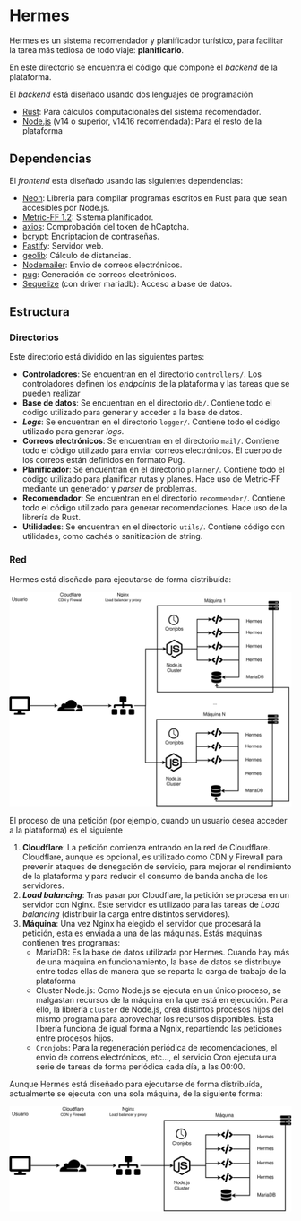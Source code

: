 # Hermes

Hermes es un sistema recomendador y planificador turístico, para facilitar la tarea más tediosa de todo viaje: **planificarlo**.

En este directorio se encuentra el código que compone el _backend_ de la plataforma.

El _backend_ está diseñado usando dos lenguajes de programación

- [Rust](https://www.rust-lang.org/): Para cálculos computacionales del sistema recomendador.
- [Node.js](https://nodejs.org/en/) (v14 o superior, v14.16 recomendada): Para el resto de la plataforma

## Dependencias

El _frontend_ esta diseñado usando las siguientes dependencias:

- [Neon](https://neon-bindings.com/): Libreria para compilar programas escritos en Rust para que sean accesibles por Node.js.
- [Metric-FF 1.2](https://fai.cs.uni-saarland.de/hoffmann/metric-ff.html): Sistema planificador.
- [axios](https://www.npmjs.com/package/axios): Comprobación del token de hCaptcha.
- [bcrypt](https://www.npmjs.com/package/bcrypt): Encriptacion de contraseñas.
- [Fastify](https://www.fastify.io/): Servidor web.
- [geolib](https://www.npmjs.com/package/geolib): Cálculo de distancias.
- [Nodemailer](https://nodemailer.com/about/): Envio de correos electrónicos.
- [pug](https://www.npmjs.com/package/pug): Generación de correos electrónicos.
- [Sequelize](https://sequelize.org/) (con driver mariadb): Acceso a base de datos.

## Estructura

### Directorios

Este directorio está dividido en las siguientes partes:

- **Controladores**: Se encuentran en el directorio `controllers/`. Los controladores definen los _endpoints_ de la plataforma y las tareas que se pueden realizar
- **Base de datos**: Se encuentran en el directorio `db/`. Contiene todo el código utilizado para generar y acceder a la base de datos.
- ***Logs***: Se encuentran en el directorio `logger/`. Contiene todo el código utilizado para generar _logs_.
- **Correos electrónicos**: Se encuentran en el directorio `mail/`. Contiene todo el código utilizado para enviar correos electrónicos. El cuerpo de los correos están definidos en formato Pug.
- **Planificador**: Se encuentran en el directorio `planner/`. Contiene todo el código utilizado para planificar rutas y planes. Hace uso de Metric-FF mediante un generador y _parser_ de problemas.
- **Recomendador**: Se encuentran en el directorio `recommender/`. Contiene todo el código utilizado para generar recomendaciones. Hace uso de la librería de Rust.
- **Utilidades**: Se encuentran en el directorio `utils/`. Contiene código con utilidades, como cachés o sanitización de string.

### Red

Hermes está diseñado para ejecutarse de forma distribuída:

![Estructura distribuída](assets/structure_distributed.png)

El proceso de una petición (por ejemplo, cuando un usuario desea acceder a la plataforma) es el siguiente

1. **Cloudflare**: La petición comienza entrando en la red de Cloudflare. Cloudflare, aunque es opcional, es utilizado como CDN y Firewall para prevenir ataques de denegación de servicio, para mejorar el rendimiento de la plataforma y para reducir el consumo de banda ancha de los servidores.
2. ***Load balancing***: Tras pasar por Cloudflare, la petición se procesa en un servidor con Nginx. Este servidor es utilizado para las tareas de _Load balancing_ (distribuir la carga entre distintos servidores).
3. **Máquina**: Una vez Nginx ha elegido el servidor que procesará la petición, esta es enviada a una de las máquinas. Estás maquinas contienen tres programas:
    - MariaDB: Es la base de datos utilizada por Hermes. Cuando hay más de una máquina en funcionamiento, la base de datos se distribuye entre todas ellas de manera que se reparta la carga de trabajo de la plataforma
    - Cluster Node.js: Como Node.js se ejecuta en un único proceso, se malgastan recursos de la máquina en la que está en ejecución. Para ello, la librería `cluster` de Node.js, crea distintos procesos hijos del mismo programa para aprovechar los recursos disponibles. Esta librería funciona de igual forma a Ngnix, repartiendo las peticiones entre procesos hijos.
    - `Cronjobs`: Para la regeneración periódica de recomendaciones, el envio de correos electrónicos, etc..., el servicio Cron ejecuta una serie de tareas de forma periódica cada día, a las 00:00.

Aunque Hermes está diseñado para ejecutarse de forma distribuída, actualmente se ejecuta con una sola máquina, de la siguiente forma:

![Estructura con una sola máquina](assets/structure.png)